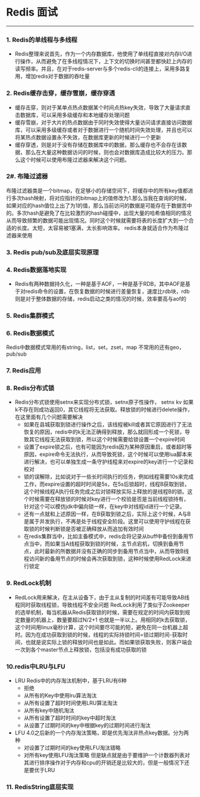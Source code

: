 # Redis 面试

***
### 1. Redis的单线程与多线程
- Redis整理来说首先，作为一个内存数据库，他使用了单线程直接对内存I/O进行操作，从而避免了在多线程情况下，上下文的切换时间甚至都快赶上内存的读写频率。并且，在对于redis-server与多个redis-cli的连接上，采用多路复用，增加redis对于数据的吞吐量
### 2. Redis缓存击穿，缓存雪崩，缓存穿透
- 缓存击穿，则对于某单点热点数据某个时间点热key失效，导致了大量请求直击数据库，可以采用多级缓存和本地缓存处理问题
- 缓存雪崩，对于大片的热点数据由于同时失效使得大量访问请求直接访问数据库，可以采用多级缓存或者对于数据进行一个随机时间失效处理，并且也可以将某热点数据设置永不失效，在数据库更新的时候进行一个更新
- 缓存穿透，则是对于没有存储在数据库中的数据，那么缓存也不会存在该数据，那么在大量这种数据访问的时候，则也会对数据库造成比较大的压力。那么这个时候可以使用布隆过滤器来解决这个问题。

### 2#. 布隆过滤器
 布隆过滤器类是一个bitmap，在足够小的存储空间下，将缓存中的所有key值都进行多次hash映射，将对应指针的bitmap上的值修改为1.那么当我在查询的时候，如果对应的hash值位上出了为1的值，那么当前访问的数据是可能存在于数据苦中的。多次hash是避免了在比较激烈的hash碰撞中，出现大量的哈希值相同的情况从而导致频繁的数据可能出现情况。同时这个时候就需要将表的长度扩大到一个合适的长度。太短，太容易被1塞满，太长影响效率。
 redis本身就适合作为布隆过滤器来使用
### 3. Redis pub/sub及底层实现原理
### 4. Redis数据落地实现
- Redis有两种数据持久化，一种是基于AOF，一种是基于RDB，其中AOF是基于对redis命令的设置，在恢复数据的时候进行差量恢复，速度比rdb块，rdb则是对于整体数据的存储，redis启动之类的情况的时候，效率要高与aof的
### 5. Redis集群模式
### 6. Redis数据模式
Redis中数据模式常用的有string，list，set，zset，map
不常用的还有geo，pub/sub
### 7. Redis应用
### 8. Redis分布式锁
- Redis分布式锁使用setnx来实现分布式锁，setnx原子性操作， setnx kv 如果k不存在则成功返回0，其它线程将无法获取。释放锁的时候进行delete操作，在这里面有几个问题需要解决
    + 如果在县城获取到锁进行操作之后，该线程被kill或者其它原因进行了无法恢复的原因，redis中的k无法正确得到释放，那么就回形成一个死锁，导致其它线程无法获取到锁，所以这个时候需要给锁设置一个expire时间
    + 设置了expire锁之后，也有可能因为redis因为某种原因重启，或者超时等原因，expire命令无法执行，从而导致死锁，这个时候可以使用lua脚本来进行解决，也可以单独生成一条守护线程来对expire的key进行一个记录和校对
    + 锁的误解除，比如说对于一些长时间执行的任务，例如线程需要10s来完成工作，而expire设置的超时时间是5s，在5s后锁超时，线程B获取到锁，这个时候线程A执行任务完成之后对锁释放实际上释放的是线程B的锁。这个时候需要在释放锁的时候对key进行一个校验是否是当前线程锁持有，针对这个可以模仿jdk中偏向锁一样，在key中对线程id进行一个记录。
    + 还有一点就和上述原因一样，在B获取到锁之后，实际上这个时候，A与B是属于并发执行，不再是处于线程安全阶段。这里可以使用守护线程在获取锁的时候判断锁是否被正确释放从而追加有效时间
    + 在redis集群当中，比如主备模式中，redis会将记录从buff中备份到备用节点当中，而如果当A线程获取到锁的时候，主节点宕机，切换到备用节点，此时最新的所数据并没有正确的同步到备用节点当中，从而导致B线程访问新的备用节点的时候会再次获取到锁，这种时候使用RedLock来进行锁定
### 9. RedLock机制
- RedLock用来解决，在主从设备下，由于主从复制的时间差有可能导致AB线程同时获取线程锁，导致线程不安全问题
RedLock利用了类似于Zookeeper的选举机制，每当机器从Redis获取锁的时候，需要在规定的时间内获取到规定数量的机器上，数量要超过N/2+1 也就是一半以上。用相同的k去获取锁，这个时间用linux毫秒计算，这个时间要尽可能的短，避免在同一台机器上超时。因为在成功获取到锁的时候，线程的实际持锁时间=锁过期时间-获取时间，也就是说实际上锁的释放时间也是如此。而如果锁获取失败，则客户端会一次到各个master节点上释放锁，包括没有成功获取的锁

### 10.redis中LRU与LFU
- LRU
    Redis中的内存淘汰机制中，基于LRU有6种
    + 拒绝
    + 从所有的Key中使用lru算法淘汰
    + 从所有设置了超时时间使用LRU算法淘汰
    + 从所有key中随机淘汰
    + 从所有设置了超时时间的key中超时淘汰
    + 从设置了过期时间的key中根据key的过期时间进行淘汰
- LFU
    4.0之后新的一个内存淘汰策略，即是优先淘汰非热点key数据。分为两种
    + 对设置了过期时间的key使用LFU淘汰错略
    + 对所有key使用LFU淘汰策略
    但是缺点就是由于要维护一个计数器列表对其进行排序操作对于内存和cpu的开销还是比较大的，但是一般情况下还是要优于LRU

### 11. RedisString底层实现